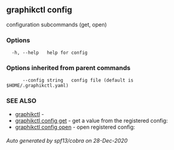 ## graphikctl config

configuration subcommands (get, open)

### Options

```
  -h, --help   help for config
```

### Options inherited from parent commands

```
      --config string   config file (default is $HOME/.graphikctl.yaml)
```

### SEE ALSO

* [graphikctl](graphikctl.md)	 - 
* [graphikctl config get](graphikctl_config_get.md)	 - get a value from the registered config: 
* [graphikctl config open](graphikctl_config_open.md)	 - open registered config: 

###### Auto generated by spf13/cobra on 28-Dec-2020
